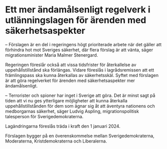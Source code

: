 # Ett mer ändamålsenligt regelverk i utlänningslagen för ärenden med säkerhetsaspekter

– Förslagen är en del i regeringens högt prioriterade arbete när det gäller att förhindra hot mot Sveriges säkerhet, där flera förslag är att vänta, säger migrationsminister Maria Malmer Stenergard.

Regeringen föreslår också att vissa tidsfrister för återkallelse av uppehållstillstånd ska förlängas. Vidare föreslås i lagrådsremissen att ett främlingspass ska kunna återkallas av säkerhetsskäl. Syftet med förslagen är att göra regelverket för ärenden med säkerhetsaspekter mer ändamålsenligt.

– Terrorister och spioner har inget i Sverige att göra. Det är minst sagt på tiden att vi nu ges ytterligare möjligheter att kunna återkalla uppehållstillstånden för dem som ägnar sig åt att äventyra nationens och medborgarnas säkerhet, säger Ludvig Aspling, migrationspolitisk talesperson för Sverigedemokraterna.

Lagändringarna föreslås träda i kraft den 1 januari 2024.

Förslagen bygger på en överenskommelse mellan Sverigedemokraterna, Moderaterna, Kristdemokraterna och Liberalerna.
